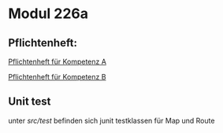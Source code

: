 # Modul 226a

## Pflichtenheft:

[Pflichtenheft für Kompetenz A](Pflichtenheft-1.md)

[Pflichtenheft für Kompetenz B](Pflichtenheft-2.md)

## Unit test

unter *src/test* befinden sich junit testklassen für Map und Route
